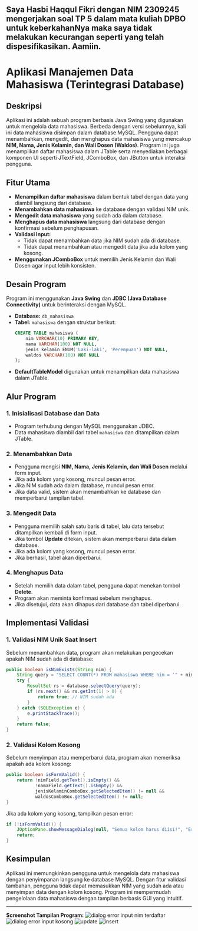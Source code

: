 ## Saya Hasbi Haqqul Fikri dengan NIM 2309245 mengerjakan soal TP 5 dalam mata kuliah DPBO untuk keberkahanNya maka saya tidak melakukan kecurangan seperti yang telah dispesifikasikan. Aamiin.

# Aplikasi Manajemen Data Mahasiswa (Terintegrasi Database)

## Deskripsi
Aplikasi ini adalah sebuah program berbasis Java Swing yang digunakan untuk mengelola data mahasiswa. Berbeda dengan versi sebelumnya, kali ini data mahasiswa disimpan dalam database MySQL. Pengguna dapat menambahkan, mengedit, dan menghapus data mahasiswa yang mencakup **NIM, Nama, Jenis Kelamin, dan Wali Dosen (Waldos)**. Program ini juga menampilkan daftar mahasiswa dalam JTable serta menyediakan berbagai komponen UI seperti JTextField, JComboBox, dan JButton untuk interaksi pengguna.

## Fitur Utama
- **Menampilkan daftar mahasiswa** dalam bentuk tabel dengan data yang diambil langsung dari database.
- **Menambahkan data mahasiswa** ke database dengan validasi NIM unik.
- **Mengedit data mahasiswa** yang sudah ada dalam database.
- **Menghapus data mahasiswa** langsung dari database dengan konfirmasi sebelum penghapusan.
- **Validasi Input:**
  - Tidak dapat menambahkan data jika NIM sudah ada di database.
  - Tidak dapat menambahkan atau mengedit data jika ada kolom yang kosong.
- **Menggunakan JComboBox** untuk memilih Jenis Kelamin dan Wali Dosen agar input lebih konsisten.

## Desain Program
Program ini menggunakan **Java Swing** dan **JDBC (Java Database Connectivity)** untuk berinteraksi dengan MySQL.

- **Database:** `db_mahasiswa`
- **Tabel:** `mahasiswa` dengan struktur berikut:
  ```sql
  CREATE TABLE mahasiswa (
      nim VARCHAR(10) PRIMARY KEY,
      nama VARCHAR(100) NOT NULL,
      jenis_kelamin ENUM('Laki-laki', 'Perempuan') NOT NULL,
      waldos VARCHAR(100) NOT NULL
  );
  ```
- **DefaultTableModel** digunakan untuk menampilkan data mahasiswa dalam JTable.

## Alur Program
### 1. Inisialisasi Database dan Data
- Program terhubung dengan MySQL menggunakan JDBC.
- Data mahasiswa diambil dari tabel `mahasiswa` dan ditampilkan dalam JTable.

### 2. Menambahkan Data
- Pengguna mengisi **NIM, Nama, Jenis Kelamin, dan Wali Dosen** melalui form input.
- Jika ada kolom yang kosong, muncul pesan error.
- Jika NIM sudah ada dalam database, muncul pesan error.
- Jika data valid, sistem akan menambahkan ke database dan memperbarui tampilan tabel.

### 3. Mengedit Data
- Pengguna memilih salah satu baris di tabel, lalu data tersebut ditampilkan kembali di form input.
- Jika tombol **Update** ditekan, sistem akan memperbarui data dalam database.
- Jika ada kolom yang kosong, muncul pesan error.
- Jika berhasil, tabel akan diperbarui.

### 4. Menghapus Data
- Setelah memilih data dalam tabel, pengguna dapat menekan tombol **Delete**.
- Program akan meminta konfirmasi sebelum menghapus.
- Jika disetujui, data akan dihapus dari database dan tabel diperbarui.

## Implementasi Validasi
### 1. Validasi NIM Unik Saat Insert
Sebelum menambahkan data, program akan melakukan pengecekan apakah NIM sudah ada di database:
```java
public boolean isNimExists(String nim) {
    String query = "SELECT COUNT(*) FROM mahasiswa WHERE nim = '" + nim + "'";
    try {
        ResultSet rs = database.selectQuery(query);
        if (rs.next() && rs.getInt(1) > 0) {
            return true; // NIM sudah ada
        }
    } catch (SQLException e) {
        e.printStackTrace();
    }
    return false;
}
```

### 2. Validasi Kolom Kosong
Sebelum menyimpan atau memperbarui data, program akan memeriksa apakah ada kolom kosong:
```java
public boolean isFormValid() {
    return !nimField.getText().isEmpty() &&
           !namaField.getText().isEmpty() &&
           jenisKelaminComboBox.getSelectedItem() != null &&
           waldosComboBox.getSelectedItem() != null;
}
```

Jika ada kolom yang kosong, tampilkan pesan error:
```java
if (!isFormValid()) {
    JOptionPane.showMessageDialog(null, "Semua kolom harus diisi!", "Error", JOptionPane.ERROR_MESSAGE);
    return;
}
```

## Kesimpulan
Aplikasi ini memungkinkan pengguna untuk mengelola data mahasiswa dengan penyimpanan langsung ke database MySQL. Dengan fitur validasi tambahan, pengguna tidak dapat memasukkan NIM yang sudah ada atau menyimpan data dengan kolom kosong. Program ini mempermudah pengelolaan data mahasiswa dengan tampilan berbasis GUI yang intuitif.

---
**Screenshot Tampilan Program:**
![dialog error input nim terdaftar](https://github.com/user-attachments/assets/639f5d44-a530-409c-9954-c7e3bf6cd1bd)
![dialog error input kosong](https://github.com/user-attachments/assets/7a8cb4c4-1e4e-415c-99b0-4fe93c896ac5)
![update](https://github.com/user-attachments/assets/83ac7dcb-82a4-4436-bb86-b5c32e5cc333)
![insert](https://github.com/user-attachments/assets/5306e652-cf1a-4bab-84f2-c97bf3ff3dd4)


